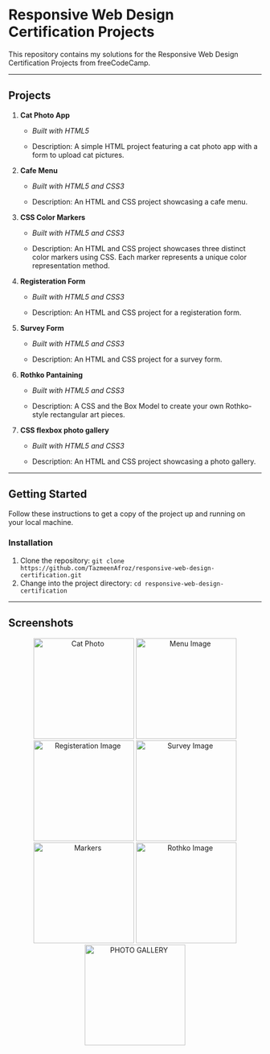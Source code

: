 # Responsive Web Design Certification Projects

This repository contains my solutions for the Responsive Web Design Certification Projects from freeCodeCamp.

---

## Projects

1. **Cat Photo App**  
   - *Built with HTML5*
  
   - Description: A simple HTML project featuring a cat photo app with a form to upload cat pictures.

2. **Cafe Menu**
   - *Built with HTML5 and CSS3*
 
   - Description: An HTML and CSS project showcasing a cafe menu.

3. **CSS Color Markers**
   - *Built with HTML5 and CSS3*

   - Description: An HTML and CSS project  showcases three distinct color markers using CSS. Each marker represents a unique color representation method.
     
4. **Registeration Form**
   - *Built with HTML5 and CSS3*

   - Description: An HTML and CSS project for a registeration form.
     
5. **Survey Form**
   - *Built with HTML5 and CSS3*

   - Description: An HTML and CSS project for a survey form.
     
6. **Rothko Pantaining**
   - *Built with HTML5 and CSS3*

   - Description: A CSS and the Box Model to create your own Rothko-style rectangular art pieces.
     
7. **CSS flexbox photo gallery**
   - *Built with HTML5 and CSS3*

   - Description: An HTML and CSS project showcasing a photo gallery.
---

## Getting Started

Follow these instructions to get a copy of the project up and running on your local machine.


### Installation

1. Clone the repository: `git clone https://github.com/TazmeenAfroz/responsive-web-design-certification.git`
2. Change into the project directory: `cd responsive-web-design-certification`

---


## Screenshots
<div align="center">
  <img src="https://raw.githubusercontent.com/TazmeenAfroz/Web-Development-Projects/main/images/catphoto.png" alt="Cat Photo" width="200px" height="auto" style="max-width:200%; height:auto;">
  <img src="https://raw.githubusercontent.com/TazmeenAfroz/Web-Development-Projects/main/images/menu.png" alt="Menu Image" width="200px" height="auto" style="max-width:200%; height:auto;">
  <img src="https://raw.githubusercontent.com/TazmeenAfroz/Web-Development-Projects/main/Registeration Form/i.png" alt="Registeration Image" width="200px" height="auto" style="max-width:200%; height:auto;">
 <img src="https://raw.githubusercontent.com/TazmeenAfroz/Web-Development-Projects/main/Survey FOrm/s.png" alt="Survey Image" width="200px" height="auto" style="max-width:200%; height:auto;">
 <img src="https://raw.githubusercontent.com/TazmeenAfroz/Web-Development-Projects/main/CSS-color%20Markers/Screenshot%20from%202024-01-04%2022-11-43.png" alt="Markers" width="200px" height="auto" style="max-width:200%; height:auto;">
 <img src="https://raw.githubusercontent.com/TazmeenAfroz/Web-Development-Projects/main/Rothko Painting/p.png" alt="Rothko Image" width="200px" height="auto" style="max-width:200%; height:auto;">
 <img src="https://raw.githubusercontent.com/TazmeenAfroz/Web-Development-Projects/main/Photo Gallery/photo.png" alt="PHOTO GALLERY" width="200px" height="auto" style="max-width:200%; height:auto;">
</div>



